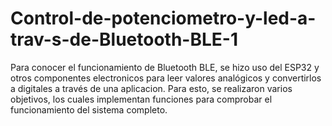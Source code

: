 # Control-de-potenciometro-y-led-a-trav-s-de-Bluetooth-BLE-1
Para conocer el funcionamiento de Bluetooth BLE, se hizo uso del ESP32 y otros componentes electronicos para leer valores analógicos y convertirlos a digitales a través de una aplicacion. Para esto, se realizaron varios objetivos, los cuales implementan funciones para comprobar el funcionamiento del sistema completo.
